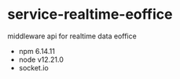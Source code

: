 # service-realtime-eoffice
middleware api for realtime data eoffice

- npm 6.14.11
- node v12.21.0
- socket.io
